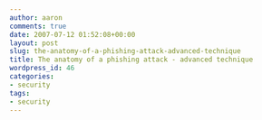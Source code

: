 ```yaml
---
author: aaron
comments: true
date: 2007-07-12 01:52:08+00:00
layout: post
slug: the-anatomy-of-a-phishing-attack-advanced-technique
title: The anatomy of a phishing attack - advanced technique
wordpress_id: 46
categories:
- security
tags:
- security
---
```


